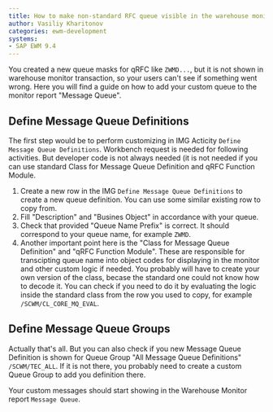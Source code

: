 ```yaml
---
title: How to make non-standard RFC queue visible in the warehouse monitor?
author: Vasiliy Kharitonov
categories: ewm-development
systems:
- SAP EWM 9.4
---
```


You created a new queue masks for qRFC like `ZWMD...`, but it is not shown in warehouse monitor transaction, so your users can't see if something went wrong. Here you will find a guide on how to add your custom queue to the monitor report "Message Queue".

## Define Message Queue Definitions

The first step would be to perform customizing in IMG Acticity `Define Message Queue Definitions`. Workbench request is needed for following activities. But developer code is not always needed (it is not needed if you can use standard Class for Message Queue Definition and qRFC Function Module.

1. Create a new row in the IMG `Define Message Queue Definitions` to create a new queue definition. You can use some similar existing row to copy from.
2. Fill "Description" and "Busines Object" in accordance with your queue.
3. Check that provided "Queue Name Prefix" is correct. It should correspond to your queue name, for example `ZWMD`.
4. Another important point here is the "Class for Message Queue Definition" and "qRFC Function Module". These are responsible for transcipting queue name into object codes for displaying in the monitor and other custom logic if needed. You probably will have to create your own version of the class, becase the standard one could not know how to decode it. You can check if you need to do it by evaluating the logic inside the standard class from the row you used to copy, for example `/SCWM/CL_CORE_MQ_EVAL`.

## Define Message Queue Groups

Actually that's all. But you can also check if you new Message Queue Definition is shown for Queue Group "All Message Queue Definitions" `/SCWM/TEC_ALL`. If it is not there, you probably need to create a custom Queue Group to add you definition there.

Your custom messages should start showing in the Warehouse Monitor report `Message Queue`.
